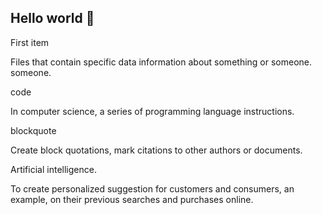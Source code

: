 ## Hello world 👋

First item

 Files that contain specific data information about something or someone.  
 someone.                        

code 

In computer science, a series of programming language instructions.                       
 

blockquote

Create block quotations, mark citations to other authors or documents.

Artificial intelligence.

To create personalized suggestion for customers and consumers, an example, on their previous searches and purchases  online.


<!--
**Jartube/Jartube** is a ✨ _special_ ✨ repository because its `README.md` (this file) appears on your GitHub profile.

Here are some ideas to get you started:

- 🔭 I’m currently working on ...
- 🌱 I’m currently learning ...
- 👯 I’m looking to collaborate on ...
- 🤔 I’m looking for help with ...
- 💬 Ask me about ...
- 📫 How to reach me: ...
- 😄 Pronouns: ...
- ⚡ Fun fact: ...
-->
